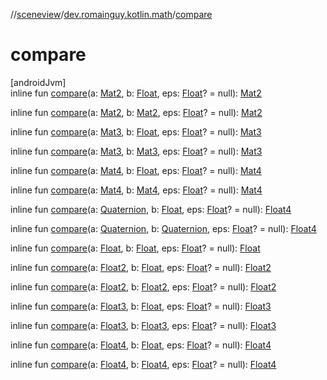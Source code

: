//[sceneview](../../index.md)/[dev.romainguy.kotlin.math](index.md)/[compare](compare.md)

# compare

[androidJvm]\
inline fun [compare](compare.md)(a: [Mat2](-mat2/index.md), b: [Float](https://kotlinlang.org/api/latest/jvm/stdlib/kotlin/-float/index.html), eps: [Float](https://kotlinlang.org/api/latest/jvm/stdlib/kotlin/-float/index.html)? = null): [Mat2](-mat2/index.md)

inline fun [compare](compare.md)(a: [Mat2](-mat2/index.md), b: [Mat2](-mat2/index.md), eps: [Float](https://kotlinlang.org/api/latest/jvm/stdlib/kotlin/-float/index.html)? = null): [Mat2](-mat2/index.md)

inline fun [compare](compare.md)(a: [Mat3](-mat3/index.md), b: [Float](https://kotlinlang.org/api/latest/jvm/stdlib/kotlin/-float/index.html), eps: [Float](https://kotlinlang.org/api/latest/jvm/stdlib/kotlin/-float/index.html)? = null): [Mat3](-mat3/index.md)

inline fun [compare](compare.md)(a: [Mat3](-mat3/index.md), b: [Mat3](-mat3/index.md), eps: [Float](https://kotlinlang.org/api/latest/jvm/stdlib/kotlin/-float/index.html)? = null): [Mat3](-mat3/index.md)

inline fun [compare](compare.md)(a: [Mat4](-mat4/index.md), b: [Float](https://kotlinlang.org/api/latest/jvm/stdlib/kotlin/-float/index.html), eps: [Float](https://kotlinlang.org/api/latest/jvm/stdlib/kotlin/-float/index.html)? = null): [Mat4](-mat4/index.md)

inline fun [compare](compare.md)(a: [Mat4](-mat4/index.md), b: [Mat4](-mat4/index.md), eps: [Float](https://kotlinlang.org/api/latest/jvm/stdlib/kotlin/-float/index.html)? = null): [Mat4](-mat4/index.md)

inline fun [compare](compare.md)(a: [Quaternion](-quaternion/index.md), b: [Float](https://kotlinlang.org/api/latest/jvm/stdlib/kotlin/-float/index.html), eps: [Float](https://kotlinlang.org/api/latest/jvm/stdlib/kotlin/-float/index.html)? = null): [Float4](-float4/index.md)

inline fun [compare](compare.md)(a: [Quaternion](-quaternion/index.md), b: [Quaternion](-quaternion/index.md), eps: [Float](https://kotlinlang.org/api/latest/jvm/stdlib/kotlin/-float/index.html)? = null): [Float4](-float4/index.md)

inline fun [compare](compare.md)(a: [Float](https://kotlinlang.org/api/latest/jvm/stdlib/kotlin/-float/index.html), b: [Float](https://kotlinlang.org/api/latest/jvm/stdlib/kotlin/-float/index.html), eps: [Float](https://kotlinlang.org/api/latest/jvm/stdlib/kotlin/-float/index.html)? = null): [Float](https://kotlinlang.org/api/latest/jvm/stdlib/kotlin/-float/index.html)

inline fun [compare](compare.md)(a: [Float2](-float2/index.md), b: [Float](https://kotlinlang.org/api/latest/jvm/stdlib/kotlin/-float/index.html), eps: [Float](https://kotlinlang.org/api/latest/jvm/stdlib/kotlin/-float/index.html)? = null): [Float2](-float2/index.md)

inline fun [compare](compare.md)(a: [Float2](-float2/index.md), b: [Float2](-float2/index.md), eps: [Float](https://kotlinlang.org/api/latest/jvm/stdlib/kotlin/-float/index.html)? = null): [Float2](-float2/index.md)

inline fun [compare](compare.md)(a: [Float3](-float3/index.md), b: [Float](https://kotlinlang.org/api/latest/jvm/stdlib/kotlin/-float/index.html), eps: [Float](https://kotlinlang.org/api/latest/jvm/stdlib/kotlin/-float/index.html)? = null): [Float3](-float3/index.md)

inline fun [compare](compare.md)(a: [Float3](-float3/index.md), b: [Float3](-float3/index.md), eps: [Float](https://kotlinlang.org/api/latest/jvm/stdlib/kotlin/-float/index.html)? = null): [Float3](-float3/index.md)

inline fun [compare](compare.md)(a: [Float4](-float4/index.md), b: [Float](https://kotlinlang.org/api/latest/jvm/stdlib/kotlin/-float/index.html), eps: [Float](https://kotlinlang.org/api/latest/jvm/stdlib/kotlin/-float/index.html)? = null): [Float4](-float4/index.md)

inline fun [compare](compare.md)(a: [Float4](-float4/index.md), b: [Float4](-float4/index.md), eps: [Float](https://kotlinlang.org/api/latest/jvm/stdlib/kotlin/-float/index.html)? = null): [Float4](-float4/index.md)
